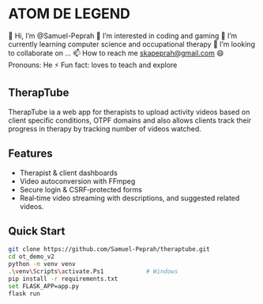 # ATOM DE LEGEND
👋 Hi, I’m @Samuel-Peprah
👀 I’m interested in coding and gaming
🌱 I’m currently learning computer science and occupational therapy
💞️ I’m looking to collaborate on ...
📫 How to reach me skapeprah@gmail.com
😄 Pronouns: He
⚡ Fun fact: loves to teach and explore

## TherapTube
TherapTube ia a web app for therapists to upload activity videos based on client specific conditions, OTPF domains and also allows clients track their progress in therapy by tracking number of videos watched.

## Features
- Therapist & client dashboards  
- Video autoconversion with FFmpeg  
- Secure login & CSRF‑protected forms  
- Real‑time video streaming with descriptions, and suggested related videos.

## Quick Start

```bash
git clone https://github.com/Samuel-Peprah/theraptube.git
cd ot_demo_v2
python -m venv venv
.\venv\Scripts\activate.Ps1            # Windows
pip install -r requirements.txt
set FLASK_APP=app.py
flask run